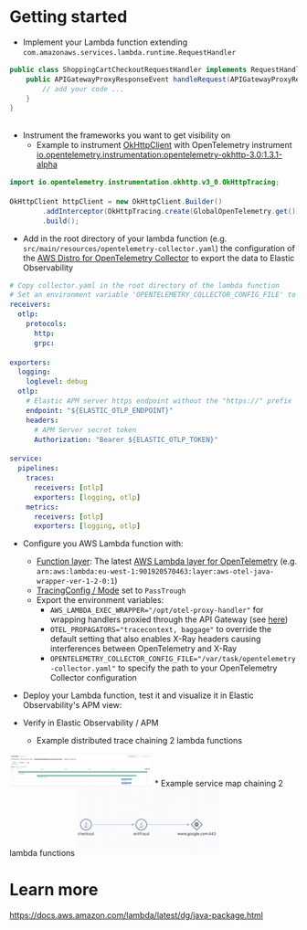 

# Getting started

* Implement your Lambda function extending `com.amazonaws.services.lambda.runtime.RequestHandler`

````java
public class ShoppingCartCheckoutRequestHandler implements RequestHandler<APIGatewayProxyRequestEvent, APIGatewayProxyResponseEvent> {
    public APIGatewayProxyResponseEvent handleRequest(APIGatewayProxyRequestEvent event, Context context) {
        // add your code ...
    }
}
    
````

* Instrument the frameworks you want to get visibility on
   * Example to instrument [OkHttpClient](https://square.github.io/okhttp/4.x/okhttp/okhttp3/-ok-http-client/) with OpenTelemetry instrument [io.opentelemetry.instrumentation:opentelemetry-okhttp-3.0:1.3.1-alpha](https://search.maven.org/artifact/io.opentelemetry.instrumentation/opentelemetry-okhttp-3.0/1.3.1-alpha/jar)
````java
import io.opentelemetry.instrumentation.okhttp.v3_0.OkHttpTracing;

OkHttpClient httpClient = new OkHttpClient.Builder()
        .addInterceptor(OkHttpTracing.create(GlobalOpenTelemetry.get()).newInterceptor())
        .build();
````

* Add in the root directory of your lambda function (e.g. `src/main/resources/opentelemetry-collector.yaml`) the configuration of the [AWS Distro for OpenTelemetry Collector](https://github.com/aws-observability/aws-otel-collector) to export the data to Elastic Observability
````yaml
# Copy collector.yaml in the root directory of the lambda function
# Set an environment variable 'OPENTELEMETRY_COLLECTOR_CONFIG_FILE' to '/var/task/opentelemetry-collector.yaml'
receivers:
  otlp:
    protocols:
      http:
      grpc:

exporters:
  logging:
    loglevel: debug
  otlp:
    # Elastic APM server https endpoint without the "https://" prefix
    endpoint: "${ELASTIC_OTLP_ENDPOINT}"
    headers:
      # APM Server secret token
      Authorization: "Bearer ${ELASTIC_OTLP_TOKEN}"

service:
  pipelines:
    traces:
      receivers: [otlp]
      exporters: [logging, otlp]
    metrics:
      receivers: [otlp]
      exporters: [logging, otlp]
````

* Configure you AWS Lambda function with:
   * [Function layer](https://docs.aws.amazon.com/lambda/latest/dg/API_Layer.html): The latest [AWS Lambda layer for OpenTelemetry](https://aws-otel.github.io/docs/getting-started/lambda/lambda-java)  (e.g. `arn:aws:lambda:eu-west-1:901920570463:layer:aws-otel-java-wrapper-ver-1-2-0:1`)
   * [TracingConfig / Mode](https://docs.aws.amazon.com/lambda/latest/dg/API_TracingConfig.html) set to `PassTrough`
   * Export the environment variables:
      * `AWS_LAMBDA_EXEC_WRAPPER="/opt/otel-proxy-handler"` for wrapping handlers proxied through the API Gateway (see [here](https://aws-otel.github.io/docs/getting-started/lambda/lambda-java#enable-auto-instrumentation-for-your-lambda-function)) 
      * `OTEL_PROPAGATORS="tracecontext, baggage"` to override the default setting that also enables X-Ray headers causing interferences between OpenTelemetry and X-Ray
      * `OPENTELEMETRY_COLLECTOR_CONFIG_FILE="/var/task/opentelemetry-collector.yaml"` to specify the path to your OpenTelemetry Collector configuration

* Deploy your Lambda function, test it and visualize it in Elastic Observability's APM view:
* Verify in Elastic Observability / APM
    * Example distributed trace chaining 2 lambda functions 
<img width="250px" src="https://raw.githubusercontent.com/cyrille-leclerc/my-serverless-shopping-cart/main/docs/images/elastic-observability-apm-trace-aws-lambda-java-functions.png" />
  * Example service map chaining 2 lambda functions
<img width="250px" src="https://raw.githubusercontent.com/cyrille-leclerc/my-serverless-shopping-cart/main/docs/images/elastic-observability-apm-service-map-aws-lambda-java-functions.png" />



# Learn more

https://docs.aws.amazon.com/lambda/latest/dg/java-package.html